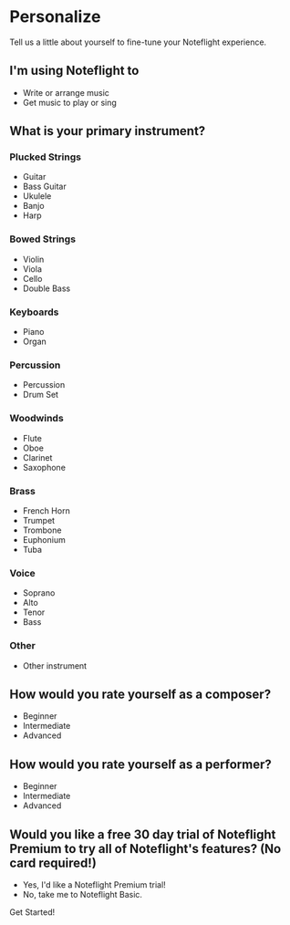 # Personalize

Tell us a little about yourself to fine-tune your Noteflight experience.

## I'm using Noteflight to

- Write or arrange music
- Get music to play or sing

## What is your primary instrument?

### Plucked Strings

- Guitar
- Bass Guitar
- Ukulele
- Banjo
- Harp

### Bowed Strings

- Violin
- Viola
- Cello
- Double Bass

### Keyboards

- Piano
- Organ

### Percussion

- Percussion
- Drum Set

### Woodwinds

- Flute
- Oboe
- Clarinet
- Saxophone

### Brass

- French Horn
- Trumpet
- Trombone
- Euphonium
- Tuba

### Voice

- Soprano
- Alto
- Tenor
- Bass

### Other

- Other instrument

## How would you rate yourself as a composer?

- Beginner
- Intermediate
- Advanced

## How would you rate yourself as a performer?

- Beginner
- Intermediate
- Advanced

## Would you like a free 30 day trial of Noteflight Premium to try all of Noteflight's features? (No card required!)

- Yes, I'd like a Noteflight Premium trial!
- No, take me to Noteflight Basic.

Get Started!